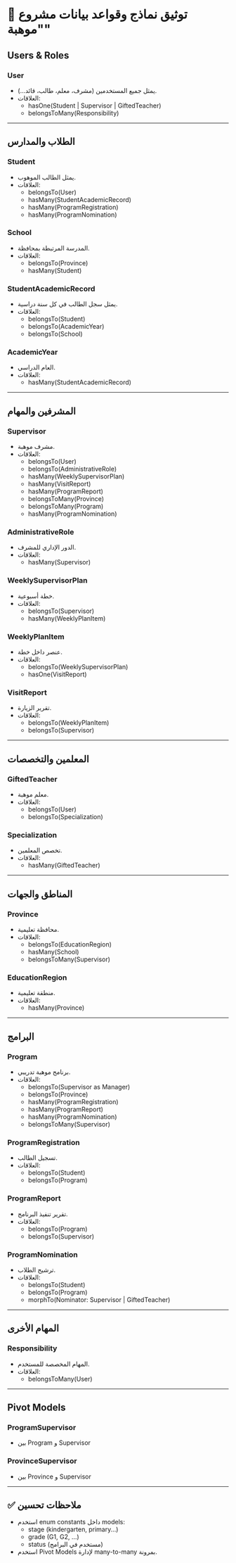 # 🧠 توثيق نماذج وقواعد بيانات مشروع "موهبة"

## Users & Roles
### User
- يمثل جميع المستخدمين (مشرف، معلم، طالب، قائد...).
- العلاقات:
  - hasOne(Student | Supervisor | GiftedTeacher)
  - belongsToMany(Responsibility)

---

## الطلاب والمدارس
### Student
- يمثل الطالب الموهوب.
- العلاقات:
  - belongsTo(User)
  - hasMany(StudentAcademicRecord)
  - hasMany(ProgramRegistration)
  - hasMany(ProgramNomination)

### School
- المدرسة المرتبطة بمحافظة.
- العلاقات:
  - belongsTo(Province)
  - hasMany(Student)

### StudentAcademicRecord
- يمثل سجل الطالب في كل سنة دراسية.
- العلاقات:
  - belongsTo(Student)
  - belongsTo(AcademicYear)
  - belongsTo(School)

### AcademicYear
- العام الدراسي.
- العلاقات:
  - hasMany(StudentAcademicRecord)

---

## المشرفين والمهام
### Supervisor
- مشرف موهبة.
- العلاقات:
  - belongsTo(User)
  - belongsTo(AdministrativeRole)
  - hasMany(WeeklySupervisorPlan)
  - hasMany(VisitReport)
  - hasMany(ProgramReport)
  - belongsToMany(Province)
  - belongsToMany(Program)
  - hasMany(ProgramNomination)

### AdministrativeRole
- الدور الإداري للمشرف.
- العلاقات:
  - hasMany(Supervisor)

### WeeklySupervisorPlan
- خطة أسبوعية.
- العلاقات:
  - belongsTo(Supervisor)
  - hasMany(WeeklyPlanItem)

### WeeklyPlanItem
- عنصر داخل خطة.
- العلاقات:
  - belongsTo(WeeklySupervisorPlan)
  - hasOne(VisitReport)

### VisitReport
- تقرير الزيارة.
- العلاقات:
  - belongsTo(WeeklyPlanItem)
  - belongsTo(Supervisor)

---

## المعلمين والتخصصات
### GiftedTeacher
- معلم موهبة.
- العلاقات:
  - belongsTo(User)
  - belongsTo(Specialization)

### Specialization
- تخصص المعلمين.
- العلاقات:
  - hasMany(GiftedTeacher)

---

## المناطق والجهات
### Province
- محافظة تعليمية.
- العلاقات:
  - belongsTo(EducationRegion)
  - hasMany(School)
  - belongsToMany(Supervisor)

### EducationRegion
- منطقة تعليمية.
- العلاقات:
  - hasMany(Province)

---

## البرامج
### Program
- برنامج موهبة تدريبي.
- العلاقات:
  - belongsTo(Supervisor as Manager)
  - belongsTo(Province)
  - hasMany(ProgramRegistration)
  - hasMany(ProgramReport)
  - hasMany(ProgramNomination)
  - belongsToMany(Supervisor)

### ProgramRegistration
- تسجيل الطالب.
- العلاقات:
  - belongsTo(Student)
  - belongsTo(Program)

### ProgramReport
- تقرير تنفيذ البرنامج.
- العلاقات:
  - belongsTo(Program)
  - belongsTo(Supervisor)

### ProgramNomination
- ترشيح الطلاب.
- العلاقات:
  - belongsTo(Student)
  - belongsTo(Program)
  - morphTo(Nominator: Supervisor | GiftedTeacher)

---

## المهام الأخرى
### Responsibility
- المهام المخصصة للمستخدم.
- العلاقات:
  - belongsToMany(User)

---

## Pivot Models
### ProgramSupervisor
- بين Program و Supervisor

### ProvinceSupervisor
- بين Province و Supervisor

---

## ✅ ملاحظات تحسين
- استخدم enum constants داخل models:
  - stage (kindergarten, primary...)
  - grade (G1, G2, ...)
  - status (مستخدم في البرامج)
- استخدم Pivot Models لإدارة many-to-many بمرونة.